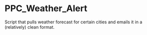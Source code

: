 # PPC_Weather_Alert
Script that pulls weather forecast for certain cities and emails it in a (relatively) clean format. 
